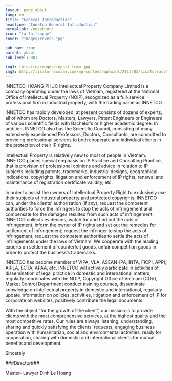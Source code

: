 ```yaml
---
layout: page_about
lang: en
title: "General Introduction"
headline: "Innetco General Introduction"
permalink: /en/about/
icon: "fa fa-trophy"
cover: "images/cover2.jpg"

sub_nav: true
parent: about
sub_level: 001

img1: thissite/images/inpost_temp.jpg
img2: http://lisatorracolaw.com/wp-content/uploads/2013/03/LisaTorracoSlider.jpg
---
```


INNETCO-HOANG PHUC Intellectual Property Company Limited is a company operating under the laws of Vietnam, registered at the National Office of Intellectual Property (NOIP), recognized as a full-service professional firm in industrial property, with the trading name as INNETCO. 

INNETCO has rapidly developed, at present consists of dozens of experts, all of whom are Doctors, Masters, Lawyers, Patent Engineers or Engineers of various scientific fields with Bachelor’s or higher academic degree. In addition, INNETCO also has the Scientific Council, consisting of many extensively experienced Professors, Doctors, Consultants, are committed to providing professional services to both cooperate and individual clients in the protection of their IP rights. 

Intellectual Property is relatively new to most of people in Vietnam. INNETCO places special emphasis on IP Practice and Consulting Practice, that is provision of professional opinions and advice in relation to IP subjects including patents, trademarks, industrial designs, geographical indications, copyrights, litigation and enforcement of IP rights, renewal and maintenance of registration certificate validity, etc. 

In order to assist the owners of Intellectual Property Right to exclusively use their subjects of industrial property and protected copyrights, INNETCO  can, under the clients’ authorization (if any), request the competent authorities to force the infringers to stop the acts of infringement and compensate for the damages resulted from such acts of infringement. INNETCO collects evidences, watch for and find out the acts of infringement, inform the owner of IP rights and set out the remedies for settlement of infringement; request the infringer to stop the acts of infringement, request the competent authorities to settle the acts of infringements under the laws of Vietnam. We cooperate with the leading experts on settlement of counterfeit goods, unfair competition goods in order to protect the business’s trademarks.  

INNETCO has become member of VIPA, VLA, ASEAN-IPA, INTA, FICPI, APPI, AIPLA, ECTA, APAA, etc. INNETCO will actively participate in activities of dissemination of legal practice in domestic and international matters, regularly coordinates with the NOIP, Copyright Office of Vietnam (COV), Market Control Department conduct training courses, disseminate knowledge on intellectual property in domestic and international, regularly update information on policies, activities, litigation and enforcement of IP for corporate on websites, positively contribute the legal documents.   

With the object “for the growth of the client”, our mission is to provide clients with the most comprehensive services, at the highest quality and the most competitive rates. Our rules are always listening, understanding, sharing and quickly satisfying the clients’ requests, engaging business operation with humanitarian, social and environmental activities, ready for cooperation, sharing with domestic and international clients for mutual benefits and development.  

Sincerely

###Director###

Master- Lawyer Dinh Le Hoang
